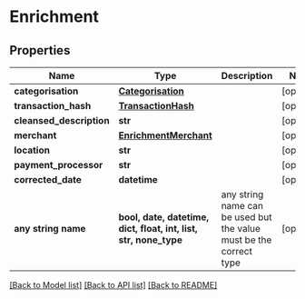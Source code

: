 # Enrichment


## Properties
Name | Type | Description | Notes
------------ | ------------- | ------------- | -------------
**categorisation** | [**Categorisation**](Categorisation.md) |  | [optional] 
**transaction_hash** | [**TransactionHash**](TransactionHash.md) |  | [optional] 
**cleansed_description** | **str** |  | [optional] 
**merchant** | [**EnrichmentMerchant**](EnrichmentMerchant.md) |  | [optional] 
**location** | **str** |  | [optional] 
**payment_processor** | **str** |  | [optional] 
**corrected_date** | **datetime** |  | [optional] 
**any string name** | **bool, date, datetime, dict, float, int, list, str, none_type** | any string name can be used but the value must be the correct type | [optional]

[[Back to Model list]](../README.md#documentation-for-models) [[Back to API list]](../README.md#documentation-for-api-endpoints) [[Back to README]](../README.md)


